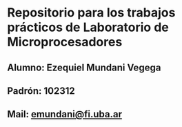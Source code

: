 # Repositorio para los trabajos prácticos de Laboratorio de Microprocesadores
## Alumno: Ezequiel Mundani Vegega
## Padrón: 102312
## Mail: emundani@fi.uba.ar

